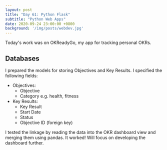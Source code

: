 ```yaml
---
layout: post
title: "Day 61: Python Flask"
subtitle: "Python Web Apps"
date: 2020-09-24 23:00:00 +0800
background: '/img/posts/webdev.jpg'
---
```


Today's work was on OKReadyGo, my app for tracking personal OKRs.

## Databases
I prepared the models for storing Objectives and Key Results. I specified the following fields:

* Objectives:
    * Objective
    * Category e.g. health, fitness
* Key Results:
    * Key Result
    * Start Date
    * Status
    * Objective ID (foreign key)

I tested the linkage by reading the data into the OKR dashboard view and merging them using pandas. It worked! Will focus on developing the dashboard further.